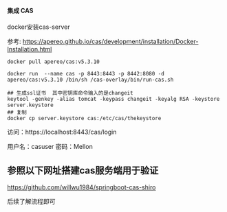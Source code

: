 #### 集成 CAS

docker安装cas-server

参考: https://apereo.github.io/cas/development/installation/Docker-Installation.html
```docker
docker pull apereo/cas:v5.3.10

docker run  --name cas -p 8443:8443 -p 8442:8080 -d  apereo/cas:v5.3.10 /bin/sh /cas-overlay/bin/run-cas.sh

## 生成ssl证书  其中密钥库命令输入的是changeit
keytool -genkey -alias tomcat -keypass changeit -keyalg RSA -keystore server.keystore
## 复制
docker cp server.keystore cas:/etc/cas/thekeystore

```

访问：https://localhost:8443/cas/login

用户名：casuser
密码：Mellon

## 参照以下网址搭建cas服务端用于验证
https://github.com/willwu1984/springboot-cas-shiro


后续了解流程即可